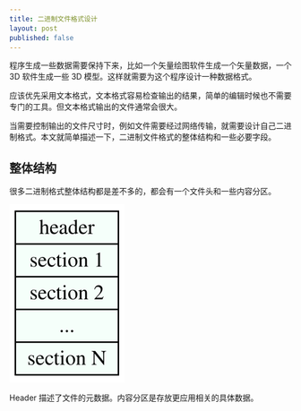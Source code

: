 ```yaml
---
title: 二进制文件格式设计
layout: post
published: false
---
```


程序生成一些数据需要保持下来，比如一个矢量绘图软件生成一个矢量数据，一个 3D 软件生成一些 3D 模型。这样就需要为这个程序设计一种数据格式。

应该优先采用文本格式，文本格式容易检查输出的结果，简单的编辑时候也不需要专门的工具。但文本格式输出的文件通常会很大。

当需要控制输出的文件尺寸时，例如文件需要经过网络传输，就需要设计自己二进制格式。本文就简单描述一下，二进制文件格式的整体结构和一些必要字段。

## 整体结构
很多二进制格式整体结构都是差不多的，都会有一个文件头和一些内容分区。

![whole.png](/media/images/bin-file/whole.svg)

Header 描述了文件的元数据。内容分区是存放更应用相关的具体数据。



